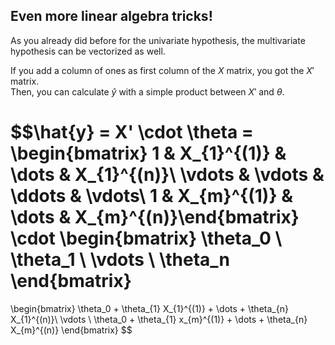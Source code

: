 ## Even more linear algebra tricks!

As you already did before for the univariate hypothesis, the multivariate hypothesis can be vectorized as well.  

If you add a column of ones as first column of the $X$ matrix, you got the $X'$ matrix.  
Then, you can calculate $\hat{y}$ with a simple product between $X'$ and $\theta$.

$$\hat{y} = X' \cdot \theta = 
\begin{bmatrix} 
1 & X_{1}^{(1)} & \dots & X_{1}^{(n)}\\
\vdots & \vdots & \ddots & \vdots\\
1 & X_{m}^{(1)} & \dots &  X_{m}^{(n)}\end{bmatrix}
\cdot
\begin{bmatrix}
\theta_0 \\ 
\theta_1 \\
\vdots \\
\theta_n
\end{bmatrix} 
= 
\begin{bmatrix} 
\theta_0 + \theta_{1} X_{1}^{(1)} + \dots + \theta_{n} X_{1}^{(n)}\\ 
\vdots \\ 
\theta_0 + \theta_{1} x_{m}^{(1)} + \dots + \theta_{n} X_{m}^{(n)}
\end{bmatrix} $$